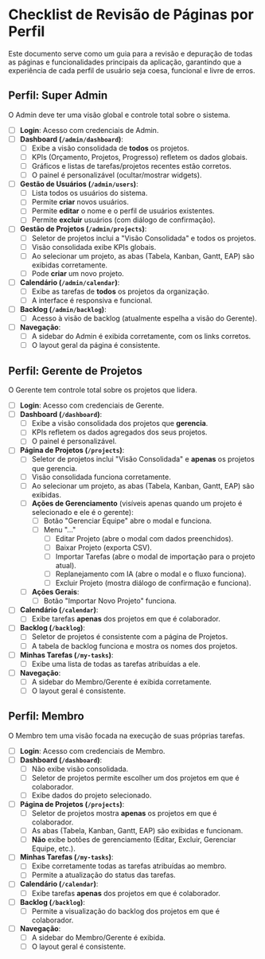 # Checklist de Revisão de Páginas por Perfil

Este documento serve como um guia para a revisão e depuração de todas as páginas e funcionalidades principais da aplicação, garantindo que a experiência de cada perfil de usuário seja coesa, funcional e livre de erros.

## Perfil: Super Admin

O Admin deve ter uma visão global e controle total sobre o sistema.

-   [ ] **Login**: Acesso com credenciais de Admin.
-   [ ] **Dashboard (`/admin/dashboard`)**:
    -   [ ] Exibe a visão consolidada de **todos** os projetos.
    -   [ ] KPIs (Orçamento, Projetos, Progresso) refletem os dados globais.
    -   [ ] Gráficos e listas de tarefas/projetos recentes estão corretos.
    -   [ ] O painel é personalizável (ocultar/mostrar widgets).
-   [ ] **Gestão de Usuários (`/admin/users`)**:
    -   [ ] Lista todos os usuários do sistema.
    -   [ ] Permite **criar** novos usuários.
    -   [ ] Permite **editar** o nome e o perfil de usuários existentes.
    -   [ ] Permite **excluir** usuários (com diálogo de confirmação).
-   [ ] **Gestão de Projetos (`/admin/projects`)**:
    -   [ ] Seletor de projetos inclui a "Visão Consolidada" e todos os projetos.
    -   [ ] Visão consolidada exibe KPIs globais.
    -   [ ] Ao selecionar um projeto, as abas (Tabela, Kanban, Gantt, EAP) são exibidas corretamente.
    -   [ ] Pode **criar** um novo projeto.
-   [ ] **Calendário (`/admin/calendar`)**:
    -   [ ] Exibe as tarefas de **todos** os projetos da organização.
    -   [ ] A interface é responsiva e funcional.
-   [ ] **Backlog (`/admin/backlog`)**:
    -   [ ] Acesso à visão de backlog (atualmente espelha a visão do Gerente).
-   [ ] **Navegação**:
    -   [ ] A sidebar do Admin é exibida corretamente, com os links corretos.
    -   [ ] O layout geral da página é consistente.

## Perfil: Gerente de Projetos

O Gerente tem controle total sobre os projetos que lidera.

-   [ ] **Login**: Acesso com credenciais de Gerente.
-   [ ] **Dashboard (`/dashboard`)**:
    -   [ ] Exibe a visão consolidada dos projetos que **gerencia**.
    -   [ ] KPIs refletem os dados agregados dos seus projetos.
    -   [ ] O painel é personalizável.
-   [ ] **Página de Projetos (`/projects`)**:
    -   [ ] Seletor de projetos inclui "Visão Consolidada" e **apenas** os projetos que gerencia.
    -   [ ] Visão consolidada funciona corretamente.
    -   [ ] Ao selecionar um projeto, as abas (Tabela, Kanban, Gantt, EAP) são exibidas.
    -   [ ] **Ações de Gerenciamento** (visíveis apenas quando um projeto é selecionado e ele é o gerente):
        -   [ ] Botão "Gerenciar Equipe" abre o modal e funciona.
        -   [ ] Menu "..."
            -   [ ] Editar Projeto (abre o modal com dados preenchidos).
            -   [ ] Baixar Projeto (exporta CSV).
            -   [ ] Importar Tarefas (abre o modal de importação para o projeto atual).
            -   [ ] Replanejamento com IA (abre o modal e o fluxo funciona).
            -   [ ] Excluir Projeto (mostra diálogo de confirmação e funciona).
    -   [ ] **Ações Gerais**:
        -   [ ] Botão "Importar Novo Projeto" funciona.
-   [ ] **Calendário (`/calendar`)**:
    -   [ ] Exibe tarefas **apenas** dos projetos em que é colaborador.
-   [ ] **Backlog (`/backlog`)**:
    -   [ ] Seletor de projetos é consistente com a página de Projetos.
    -   [ ] A tabela de backlog funciona e mostra os nomes dos projetos.
-   [ ] **Minhas Tarefas (`/my-tasks`)**:
    -   [ ] Exibe uma lista de todas as tarefas atribuídas a ele.
-   [ ] **Navegação**:
    -   [ ] A sidebar do Membro/Gerente é exibida corretamente.
    -   [ ] O layout geral é consistente.

## Perfil: Membro

O Membro tem uma visão focada na execução de suas próprias tarefas.

-   [ ] **Login**: Acesso com credenciais de Membro.
-   [ ] **Dashboard (`/dashboard`)**:
    -   [ ] Não exibe visão consolidada.
    -   [ ] Seletor de projetos permite escolher um dos projetos em que é colaborador.
    -   [ ] Exibe dados do projeto selecionado.
-   [ ] **Página de Projetos (`/projects`)**:
    -   [ ] Seletor de projetos mostra **apenas** os projetos em que é colaborador.
    -   [ ] As abas (Tabela, Kanban, Gantt, EAP) são exibidas e funcionam.
    -   [ ] **Não** exibe botões de gerenciamento (Editar, Excluir, Gerenciar Equipe, etc.).
-   [ ] **Minhas Tarefas (`/my-tasks`)**:
    -   [ ] Exibe corretamente todas as tarefas atribuídas ao membro.
    -   [ ] Permite a atualização do status das tarefas.
-   [ ] **Calendário (`/calendar`)**:
    -   [ ] Exibe tarefas **apenas** dos projetos em que é colaborador.
-   [ ] **Backlog (`/backlog`)**:
    -   [ ] Permite a visualização do backlog dos projetos em que é colaborador.
-   [ ] **Navegação**:
    -   [ ] A sidebar do Membro/Gerente é exibida.
    -   [ ] O layout geral é consistente.
